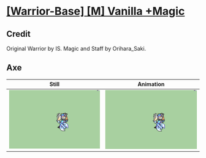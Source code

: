 # [\[Warrior-Base\] \[M\] Vanilla +Magic](../)

## Credit

Original Warrior by IS. 
Magic and Staff by Orihara_Saki.
	
## Axe

| Still | Animation |
| :---: | :-------: |
| ![Axe still](./Axe_000.png) | ![Axe animation](./Axe.gif) |
